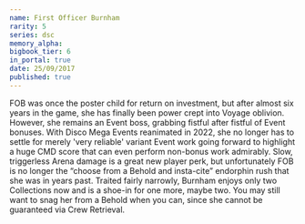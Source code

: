 ```yaml
---
name: First Officer Burnham
rarity: 5
series: dsc
memory_alpha:
bigbook_tier: 6
in_portal: true
date: 25/09/2017
published: true
---
```


FOB was once the poster child for return on investment, but after almost six years in the game, she has finally been power crept into Voyage oblivion.  However, she remains an Event boss, grabbing fistful after fistful of Event bonuses. With Disco Mega Events reanimated in 2022, she no longer has to settle for merely 'very reliable' variant Event work going forward to highlight a huge CMD score that can even perform non-bonus work admirably. Slow, triggerless Arena damage is a great new player perk, but unfortunately FOB is no longer the “choose from a Behold and insta-cite” endorphin rush that she was in years past.  Traited fairly narrowly, Burnham enjoys only two Collections now and is a shoe-in for one more, maybe two.  You may still want to snag her from a Behold when you can, since she cannot be guaranteed via Crew Retrieval.
